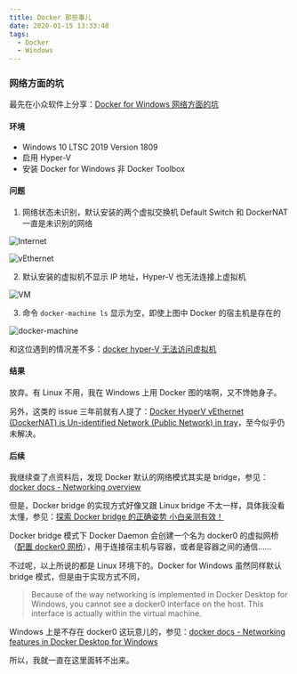 ```yaml
---
title: Docker 那些事儿
date: 2020-01-15 13:33:48
tags:
  - Docker
  - Windows
---
```


### 网络方面的坑

最先在小众软件上分享：[Docker for Windows 网络方面的坑](https://meta.appinn.net/t/docker-for-windows/13263)

#### 环境

- Windows 10 LTSC 2019 Version 1809
- 启用 Hyper-V
- 安装 Docker for Windows 非 Docker Toolbox

#### 问题

1. 网络状态未识别，默认安装的两个虚拟交换机 Default Switch 和 DockerNAT 一直是未识别的网络

![Internet](https://upyun.iamzs.top/2001/Internet.png)

![vEthernet](https://upyun.iamzs.top/2001/vEthernet.png)

<!-- more -->

2. 默认安装的虚拟机不显示 IP 地址，Hyper-V 也无法连接上虚拟机

![VM](https://upyun.iamzs.top/2001/VM.png)

3. 命令 `docker-machine ls` 显示为空，即使上图中 Docker 的宿主机是存在的

![docker-machine](https://upyun.iamzs.top/2001/docker-machine.png)

和这位遇到的情况差不多：[docker hyper-V 无法访问虚拟机](https://segmentfault.com/q/1010000014706486)

#### 结果

放弃。有 Linux 不用，我在 Windows 上用 Docker 图的啥啊，又不馋她身子。

另外，这类的 issue 三年前就有人提了：[Docker HyperV vEthernet (DockerNAT) is Un-identified Network (Public Network) in tray](https://github.com/docker/for-win/issues/367)，至今似乎仍未解决。

#### 后续

我继续查了点资料后，发现 Docker 默认的网络模式其实是 bridge，参见：[docker docs - Networking overview](https://docs.docker.com/network/)

但是，Docker bridge 的实现方式好像又跟 Linux bridge 不太一样，具体我没看太懂，参见：[探索 Docker bridge 的正确姿势 小白亲测有效！](https://www.v2ex.com/t/344321)

Docker bridge 模式下 Docker Daemon 会创建一个名为 docker0 的虚拟网桥（[配置 docker0 网桥](https://yeasy.gitbooks.io/docker_practice/advanced_network/docker0.html)），用于连接宿主机与容器，或者是容器之间的通信……

不过呢，以上所说的都是 Linux 环境下的。Docker for Windows 虽然同样默认 bridge 模式，但是由于实现方式不同，

> Because of the way networking is implemented in Docker Desktop for Windows, you cannot see a docker0 interface on the host. This interface is actually within the virtual machine.

Windows 上是不存在 docker0 这玩意儿的，参见：[docker docs - Networking features in Docker Desktop for Windows](https://docs.docker.com/docker-for-windows/networking/)

所以，我就一直在这里面转不出来。
